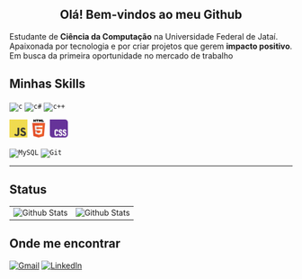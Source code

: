 
  <h2 align="center">Olá! Bem-vindos ao meu Github</h2>
  <p>
  Estudante de <strong>Ciência da Computação</strong> na Universidade Federal de Jataí. <br>
  Apaixonada por tecnologia e por criar projetos que gerem <strong>impacto positivo</strong>. <br>
  Em busca da primeira oportunidade no mercado de trabalho

  ## Minhas Skills

<code><img height="32" src="https://cdn.iconscout.com/icon/free/png-512/c-programming-569564.png" alt="c"/></code>
<code><img height="32" src="https://cdn.jsdelivr.net/gh/devicons/devicon@latest/icons/csharp/csharp-original.svg" alt="c#"/></code>
<code><img height="32" src="https://cdn.jsdelivr.net/gh/devicons/devicon@latest/icons/cplusplus/cplusplus-original.svg" alt="c++"/></code>

<code><img height="32" src="https://raw.githubusercontent.com/github/explore/80688e429a7d4ef2fca1e82350fe8e3517d3494d/topics/javascript/javascript.png" alt="Javascript"/></code>
<code><img height="32" src="https://raw.githubusercontent.com/github/explore/80688e429a7d4ef2fca1e82350fe8e3517d3494d/topics/html/html.png" alt="HTML5"/></code>
<code><img height="32" src="https://raw.githubusercontent.com/github/explore/80688e429a7d4ef2fca1e82350fe8e3517d3494d/topics/css/css.png" alt="CSS"/></code>

<code><img height="32" src="https://cdn.jsdelivr.net/gh/devicons/devicon@latest/icons/mysql/mysql-original-wordmark.svg" alt="MySQL"/></code>
<code><img height="32" src="https://cdn.jsdelivr.net/gh/devicons/devicon/icons/git/git-original.svg" alt="Git"/></code>

------
## Status

<table>
  <tr>
    <td>
      <img
        align="left"
        src="https://github-readme-stats.vercel.app/api?username=geovannapires&theme=dark&show_icons=true"
        alt="Github Stats"
      />
    </td>
    <td>
      <img
        align="left"
        src="https://github-readme-stats.vercel.app/api/top-langs/?username=geovannapires&theme=dark&hide_border=false&include_all_commits=true&count_private=true&layout=compact"
        alt="Github Stats"
      />
    </td>
</table>

## Onde me encontrar

<p align="left">
  <a href="#" title="Gmail">
  <img src="https://img.shields.io/badge/-Gmail-FF0000?style=flat-square&labelColor=FF0000&logo=gmail&logoColor=white&link=LINK-DO-SEU-GMAIL" alt="Gmail"/></a>
  <a href="#" title="LinkedIn">
  <img src="https://img.shields.io/badge/-Linkedin-0e76a8?style=flat-square&logo=Linkedin&logoColor=white&link=https://www.linkedin.com/in/geovanna-campos-pires" alt="LinkedIn"/></a>
</p>

